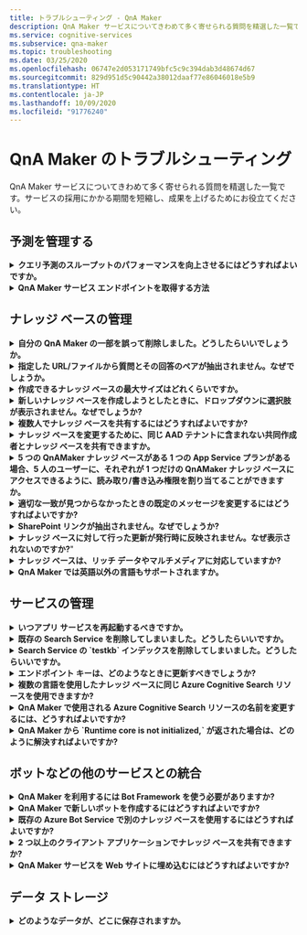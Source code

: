 ```yaml
---
title: トラブルシューティング - QnA Maker
description: QnA Maker サービスについてきわめて多く寄せられる質問を精選した一覧です。サービスの採用にかかる期間を短縮し、成果を上げるためにお役立てください。
ms.service: cognitive-services
ms.subservice: qna-maker
ms.topic: troubleshooting
ms.date: 03/25/2020
ms.openlocfilehash: 06747e2d053171749bfc5c9c394dab3d48674d67
ms.sourcegitcommit: 829d951d5c90442a38012daaf77e86046018e5b9
ms.translationtype: HT
ms.contentlocale: ja-JP
ms.lasthandoff: 10/09/2020
ms.locfileid: "91776240"
---
```

# <a name="troubleshooting-for-qna-maker"></a>QnA Maker のトラブルシューティング

QnA Maker サービスについてきわめて多く寄せられる質問を精選した一覧です。サービスの採用にかかる期間を短縮し、成果を上げるためにお役立てください。

<a name="how-to-get-the-qnamaker-service-hostname"></a>

## <a name="manage-predictions"></a>予測を管理する

<details>
<summary><b>クエリ予測のスループットのパフォーマンスを向上させるにはどうすればよいですか。</b></summary>

**回答**: スループットのパフォーマンスの問題は、App Service と Cognitive Search の両方をスケールアップする必要があることを示しています。 パフォーマンスを向上させるには、Cognitive Search にレプリカを追加することを検討してください。

価格レベルの詳細については[こちら](Concepts/azure-resources.md)をご覧ください。
</details>

<details>
<summary><b>QnA Maker サービス エンドポイントを取得する方法</b></summary>

**回答**: QnA Maker サービス エンドポイントは、デバッグ目的で QnA Maker サポートや UserVoice に問い合わせる場合に役立ちます。 エンドポイントは、次の形式の URL です: `https://your-resource-name.azurewebsites.net`。

1. [Azure portal](https://portal.azure.com) で QnA Maker サービス (リソース グループ) に移動します。

    ![QnAMaker の Azure リソース グループ (Azure portal)](./media/qnamaker-how-to-troubleshoot/qnamaker-azure-resourcegroup.png)

1. QnA Maker リソースに関連付けられている App Service を選択します。 通常、名前は同じです。

     ![QnAMaker の App Service を選択する](./media/qnamaker-how-to-troubleshoot/qnamaker-azure-appservice.png)

1. エンドポイントの URL は [概要] セクションで確認できます。

    ![QnA Maker のエンドポイント](./media/qnamaker-how-to-troubleshoot/qnamaker-azure-gethostname.png)

</details>

## <a name="manage-the-knowledge-base"></a>ナレッジ ベースの管理

<details>
<summary><b>自分の QnA Maker の一部を誤って削除しました。どうしたらいいでしょうか。</b></summary>

**回答**: Search や Web App など、QnA Maker リソースと一緒に作成される Azure サービスは削除しないでください。 QnA Maker が正常に機能するために必要であり、削除すると QnA Maker が正しく動作しなくなります。

質問と回答のペア、ファイル、URL、カスタムの質問と回答、ナレッジ ベース、Azure リソースを含め、削除はすべて永続的です。 ナレッジ ベースの一部を削除する前に、 **[設定]** ページから確実にナレッジ ベースをエクスポートしてください。

</details>

<details>
<summary><b>指定した URL/ファイルから質問とその回答のペアが抽出されません。なぜでしょうか。</b></summary>

**回答**: QnA Maker は、有効な FAQ URL であっても、一部の Q&A (QnA) コンテンツを自動抽出できない場合があります。 そのような場合は、QnA コンテンツを .txt ファイルに貼り付けて、ツールによる取り込みが可能かどうかを確認できます。 または、[QnA Maker ポータル](https://qnamaker.ai)経由でナレッジ ベースに編集という形でコンテンツを追加することもできます。

</details>

<details>
<summary><b>作成できるナレッジ ベースの最大サイズはどれくらいですか。</b></summary>

**回答**: ナレッジ ベースのサイズは、QnA Maker サービスの作成時に選択した Azure Search の SKU により異なります。 詳細については、[こちら](./Tutorials/choosing-capacity-qnamaker-deployment.md)を参照してください。

</details>

<details>
<summary><b>新しいナレッジ ベースを作成しようとしたときに、ドロップダウンに選択肢が表示されません。なぜでしょうか?</b></summary>

**回答**: まだ Azure に QnA Maker サービスが作成されていません。 その方法については、[こちら](./How-To/set-up-qnamaker-service-azure.md)を参照してください。

</details>

<details>
<summary><b>複数人でナレッジ ベースを共有するにはどうすればよいですか?</b></summary>

**回答**: 共有は、QnA Maker サービス レベルで行われます。つまり、サービス内のすべてのナレッジ ベースが共有されます。 ナレッジ ベースの共同作業の方法については、[こちら](./How-To/collaborate-knowledge-base.md)を参照してください。

</details>

<details>
<summary><b>ナレッジ ベースを変更するために、同じ AAD テナントに含まれない共同作成者とナレッジ ベースを共有できますか。</b></summary>

**回答**: 共有は、Azure ロールベースのアクセス制御 (Azure RBAC) に基づきます。 Azure で他のユーザーと _任意の_ リソースを共有できる場合、QnA Maker を共有することもできます。

</details>

<details>
<summary><b>5 つの QnAMaker ナレッジ ベースがある 1 つの App Service プランがある場合、5 人のユーザーに、それぞれが 1 つだけの QnAMaker ナレッジ ベースにアクセスできるように、読み取り/書き込み権限を割り当てることができますか。</b></summary>

**回答**: 個々のナレッジ ベースではなく、QnAMaker サービス全体を共有できます。

</details>

<details>
<summary><b>適切な一致が見つからなかったときの既定のメッセージを変更するにはどうすればよいですか?</b></summary>

**回答**: 既定のメッセージは、App Service の設定に含まれています。
- Azure portal の App Service リソースに移動します

![QnA Maker App Service](./media/qnamaker-faq/qnamaker-resource-list-appservice.png)
- **[設定]** オプションをクリックします。

![QnA Maker App Service の設定](./media/qnamaker-faq/qnamaker-appservice-settings.png)
- **[DefaultAnswer]** という設定の値を変更します。
- App Service を再起動します。

![QnA Maker App Service の再起動](./media/qnamaker-faq/qnamaker-appservice-restart.png)


</details>

<details>
<summary><b>SharePoint リンクが抽出されません。なぜでしょうか?</b></summary>

**回答**: 詳細については、「[Data source locations (データ ソースの場所)](./Concepts/knowledge-base.md#data-source-locations)」を参照してください。

</details>

<details>
<summary><b>ナレッジ ベースに対して行った更新が発行時に反映されません。なぜ表示されないのですか?</b>"</summary>

**回答**: 編集内容を公開するには、テーブルの更新、テスト、設定のいずれであってもすべて保存する必要があります。 編集操作後は、必ず **[Save and train]\(保存してトレーニング\)** ボタンをクリックしてください。

</details>

<details>
<summary><b>ナレッジ ベースは、リッチ データやマルチメディアに対応していますか?</b></summary>

**回答**:

#### <a name="multimedia-auto-extraction-for-files-and-urls"></a>ファイルと URL のマルチメディア自動抽出

* URL - HTML から Markdown への変換機能は制限されています。
* ファイル - サポートされていません

#### <a name="answer-text-in-markdown"></a>マークダウンの回答テキスト
QnA ペアをナレッジ ベースに追加すると、回答のマークダウン テキストを編集して、パブリック URL から使用できるメディアへのリンクを含めることができます。


</details>

<details>
<summary><b>QnA Maker では英語以外の言語もサポートされますか。</b></summary>

**回答**: 詳細については、[サポートされている言語](./Overview/languages-supported.md)に関するページを参照してください。

多言語コンテンツが含まれる場合は、言語ごとにサービスを作成してください。

</details>

## <a name="manage-service"></a>サービスの管理

<details>
<summary><b>いつアプリ サービスを再起動するべきですか。</b></summary>

**回答**: **[ユーザー設定]** [ページ](https://www.qnamaker.ai/UserSettings)の **[エンドポイント キー]** で、ナレッジ ベースのバージョン値の隣に注意のアイコンが表示されているときは、アプリ サービスを更新してください。

</details>

<details>
<summary><b>既存の Search Service を削除してしまいました。どうしたらいいですか。</b></summary>

**回答**: Azure Cognitive Search インデックスを削除した場合、この操作は最終的なものであり、インデックスを復旧することはできません。

</details>

<details>
<summary><b>Search Service の `testkb` インデックスを削除してしまいました。どうしたらいいですか。</b></summary>

**回答**: 古いデータを回復することはできません。 新しい QnA Maker リソースを作成し、ナレッジ ベースを再度作成してください。

</details>

<details>
<summary><b>エンドポイント キーは、どのようなときに更新すべきでしょうか?</b></summary>

**回答**: エンドポイント キーの更新は、鍵漏えいのおそれがある場合に行ってください。

</details>

<details>
<summary><b>複数の言語を使用したナレッジ ベースに同じ Azure Cognitive Search リソースを使用できますか?</b></summary>

**回答**: 複数の言語と複数のナレッジ ベースを使用するには、言語ごとに QnA Maker リソースを作成する必要があります。 これにより、言語ごとに個別の Azure Search サービスが作成されます。 1 つの Azure Search サービスに異なる言語のナレッジ ベースを混在させると、結果の関連性が低下します。

</details>

<details>
<summary><b>QnA Maker で使用される Azure Cognitive Search リソースの名前を変更するには、どうすればよいですか?</b></summary>

**回答**: Azure Cognitive Search リソースの名前は、QnA Maker リソース名の後にいくつかのランダムな文字が追加されたものです。 そのため、QnA Maker の複数の Search リソースを識別することが難しくなります。 別の検索サービスを作成し (任意の方法で名前を付け)、それを QnA サービスに接続します。 手順は、[Azure Search をアップグレードする](How-To/set-up-qnamaker-service-azure.md#upgrade-the-azure-cognitive-search-service)ために必要な手順と同様です。

</details>

<details>
<summary><b>QnA Maker から `Runtime core is not initialized,` が返された場合は、どのように解決すればよいですか?</b></summary>

**回答**: App Service のディスク領域がいっぱいになっている可能性があります。 ディスク領域を修正する手順は次のとおりです。

1. [Azure portal](https://portal.azure.com) で、QnA Maker の App Service を選択し、サービスを停止します。
1. この App Service で、 **[開発ツール]** 、 **[高度なツール]** 、 **[移動]** の順に選択します。 これで新しいブラウザー ウィンドウが開きます。
1. **[デバッグ コンソール]** 、 **[CMD]** の順に選択してコマンドライン ツールを開きます。
1. _site/wwwroot/Data/QnAMaker/_ ディレクトリに移動します。
1. 名前が `rd` で始まるフォルダーをすべて削除します。

    次の項目は**削除しないでください**。

    * KbIdToRankerMappings.txt ファイル
    * EndpointSettings.json ファイル
    * EndpointKeys フォルダー

1. App Service を開始します。
1. ナレッジ ベースにアクセスして動作していることを確認します。

</details>

## <a name="integrate-with-other-services-including-bots"></a>ボットなどの他のサービスとの統合

<details>
<summary><b>QnA Maker を利用するには Bot Framework を使う必要がありますか?</b></summary>

**回答**: いいえ。QnA Maker に関して [Bot Framework](https://github.com/Microsoft/botbuilder-dotnet) を使用する必要はありません。 ただし、QnA Maker は  [Azure Bot Service](https://docs.microsoft.com/azure/bot-service/?view=azure-bot-service-4.0) に用意されているいくつかのテンプレートの 1 つとして提供されています。 Bot Service では、Microsoft Bot Framework を使用してインテリジェントなボットを迅速に開発し、サーバーレス環境で実行することができます。

</details>

<details>
<summary><b>QnA Maker で新しいボットを作成するにはどうすればよいですか?</b></summary>

**回答**: Azure Bot Service でボットを作成するには、[こちら](./Quickstarts/create-publish-knowledge-base.md)のドキュメントの手順に従ってください。

</details>

<details>
<summary><b>既存の Azure Bot Service で別のナレッジ ベースを使用するにはどうすればよいですか?</b></summary>

**回答**: 次のナレッジ ベースに関する情報が必要です。

* ナレッジ ベース ID。
* ナレッジ ベースの公開されたエンドポイント カスタム サブドメイン名 (`host` と呼ばれます)。公開後に **[設定]** ページで見つかります。
* ナレッジ ベースの公開されたエンドポイント キー - 公開後に **[設定]** ページで見つかります。

この情報を使用して、Azure portal でご利用のボットのアプリ サービスにアクセスします。 **[設定] -> [構成] -> [アプリケーション設定]** で、これらの値を変更します。

ナレッジ ベースのエンドポイント キーは、ABS サービスで `QnAAuthkey` としてラベルが付けられます。

</details>

<details>
<summary><b>2 つ以上のクライアント アプリケーションでナレッジ ベースを共有できますか?</b></summary>

**回答**: はい。ナレッジ ベースには、任意の数のクライアントからクエリを実行できます。 ナレッジ ベースからの応答が低速であるか、タイムアウトになっている場合は、ナレッジ ベースに関連付けられているアプリ サービスのサービス レベルをアップグレードすることを検討してください。

</details>

<details>
<summary><b>QnA Maker サービスを Web サイトに埋め込むにはどうすればよいですか?</b></summary>

**回答**: Web サイトに QnA Maker サービスを Web チャット コントロールとして埋め込むには、次の手順に従ってください。

1. [こちら](./Quickstarts/create-publish-knowledge-base.md)の手順に従って、FAQ ボットを作成します。
2. [こちら](https://docs.microsoft.com/azure/bot-service/bot-service-channel-connect-webchat)の手順に従って、Web チャットを有効にします。

</details>

## <a name="data-storage"></a>データ ストレージ

<details>
<summary><b>どのようなデータが、どこに保存されますか。</b></summary>

**回答**:

QnA Maker サービスを作成するときに、Azure リージョンを選択しました。 ナレッジ ベースとログ ファイルが、このリージョンに格納されます。

</details>